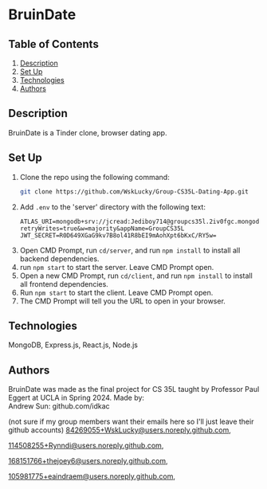 # BruinDate

## Table of Contents
1. [Description](#description)
2. [Set Up](#set-up)
3. [Technologies](#technologies)
4. [Authors](#authors)

## Description
BruinDate is a Tinder clone, browser dating app. 

## Set Up
1. Clone the repo using the following command:
    ```bash
    git clone https://github.com/WskLucky/Group-CS35L-Dating-App.git
    ```
2. Add `.env` to the 'server' directory with the following text:
    ```env
    ATLAS_URI=mongodb+srv://jcread:Jediboy714@groupcs35l.2iv0fgc.mongodb.net/?retryWrites=true&w=majority&appName=GroupCS35L
    JWT_SECRET=R0D649XGaG9kv7B8ol41R8bEI9mAohXpt6bKxC/RY5w=
    ```
3. Open CMD Prompt, run ```cd/server```, and run ```npm install``` to install all backend dependencies.
5. run ```npm start``` to start the server. Leave CMD Prompt open.
6. Open a new CMD Prompt, run ```cd/client```, and run ```npm install``` to install all frontend dependencies.
8. Run ```npm start``` to start the client. Leave CMD Prompt open.
9. The CMD Prompt will tell you the URL to open in your browser.
    
## Technologies
MongoDB, Express.js, React.js, Node.js

## Authors
BruinDate was made as the final project for CS 35L taught by Professor Paul Eggert at UCLA in Spring 2024. Made by:  
Andrew Sun: github.com/idkac 

(not sure if my group members want their emails here so I'll just leave their github accounts)
84269055+WskLucky@users.noreply.github.com,  

114508255+Rynndi@users.noreply.github.com,

168151766+thejoey6@users.noreply.github.com,  

105981775+eaindraem@users.noreply.github.com,
